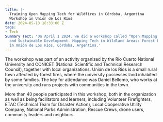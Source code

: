 ```yaml
---
title: |-
  Training Open Mapping Tech for Wildfires in Córdoba, Argentina
  Workshop in Unión de Los Ríos
date: 2024-05-13 18:33:00 Z
tags:
- Tech
Summary Text: 'On April 1 2024, we did a workshop called “Open Mapping for Inclusive
  and Sustainable Development. Mapping Tech in Wildland Areas: Forest Fires Edition”
  in Unión de Los Ríos, Córdoba, Argentina.'
---
```


The workshop was part of an activity organized by the Río Cuarto National University and CONICET (National Scientific and Technical Research Council), together with local organizations. Unión de los Ríos is a small rural town affected by forest fires, where the university possesses land inhabited by some families. The key for attendance was Daniel Bellomo, who works at the university and runs projects with communities in the town.

More than 40 people participated in this workshop, both in the organization as well as being facilitators and learners, including Volunteer Firefighters, ETAC (Technical Team for Disaster Action), Local Cooperative Utility Company, National Parks Administration, Rescue Crews, drone users, community leaders and neighbors. 
